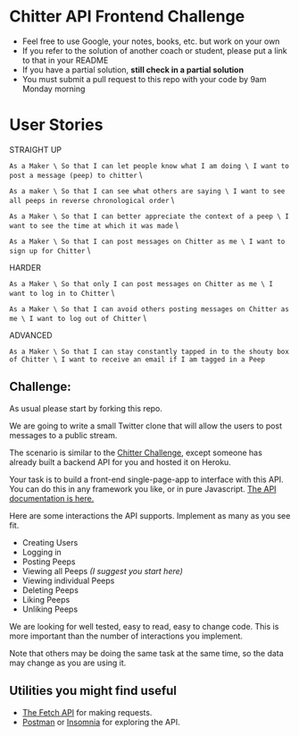 # Chitter API Frontend Challenge

* Feel free to use Google, your notes, books, etc. but work on your own
* If you refer to the solution of another coach or student, please put a link to that in your README
* If you have a partial solution, **still check in a partial solution**
* You must submit a pull request to this repo with your code by 9am Monday morning


# User Stories

STRAIGHT UP

`As a Maker \
So that I can let people know what I am doing \
I want to post a message (peep) to chitter` \

`As a maker \
So that I can see what others are saying \
I want to see all peeps in reverse chronological order` \

`As a Maker \
So that I can better appreciate the context of a peep \
I want to see the time at which it was made` \

`As a Maker \
So that I can post messages on Chitter as me \
I want to sign up for Chitter` \

HARDER

`As a Maker \
So that only I can post messages on Chitter as me \
I want to log in to Chitter` \

`As a Maker \
So that I can avoid others posting messages on Chitter as me \
I want to log out of Chitter` \

ADVANCED

`As a Maker \
So that I can stay constantly tapped in to the shouty box of Chitter \
I want to receive an email if I am tagged in a Peep`

Challenge:
-------

As usual please start by forking this repo.

We are going to write a small Twitter clone that will allow the users to post messages to a public stream.

The scenario is similar to the [Chitter Challenge](https://github.com/makersacademy/chitter-challenge), except someone has already built a backend API for you and hosted it on Heroku.

Your task is to build a front-end single-page-app to interface with this API. You can do this in any framework you like, or in pure Javascript. [The API documentation is here.](https://github.com/makersacademy/chitter_api_backend)

Here are some interactions the API supports. Implement as many as you see fit.

* Creating Users
* Logging in
* Posting Peeps
* Viewing all Peeps *(I suggest you start here)*
* Viewing individual Peeps
* Deleting Peeps
* Liking Peeps
* Unliking Peeps

We are looking for well tested, easy to read, easy to change code. This is more important than the number of interactions you implement.

Note that others may be doing the same task at the same time, so the data may change as you are using it.

## Utilities you might find useful

* [The Fetch API](https://developer.mozilla.org/en-US/docs/Web/API/Fetch_API/Using_Fetch) for making requests.
* [Postman](https://www.getpostman.com/) or [Insomnia](https://insomnia.rest/) for exploring the API.
